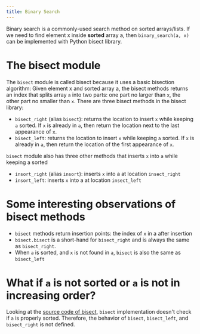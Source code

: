```yaml
---
title: Binary Search
---
```


Binary search is a commonly-used search method on sorted arrays/lists. If we need to find element x inside **sorted** array a, then `binary_search(a, x)` can be implemented with Python bisect library.

# The bisect module

The `bisect` module is called bisect because it uses a basic bisection algorithm: Given element x and sorted array a, the bisect methods returns an index that splits array `a` into two parts: one part no larger than `x`, the other part no smaller than `x`. There are three bisect methods in the bisect library:

- `bisect_right` (alias `bisect`): returns the location to insert `x` while keeping `a` sorted. If `x` is already in `a`, then return the location next to the last appearance of `x`.
- `bisect_left`: returns the location to insert `x` while keeping `a` sorted. If `x` is already in `a`, then return the location of the first appearance of `x`.

`bisect` module also has three other methods that inserts `x` into `a` while keeping a sorted

- `insort_right` (alias `insort`): inserts `x` into a at location `insect_right`
- `insort_left`: inserts `x` into a at location `insect_left`

# Some interesting observations of bisect methods

- `bisect` methods return insertion points: the index of `x` in a after insertion
- `bisect.bisect` is a short-hand for `bisect_right` and is always the same as `bisect_right`.
- When `a` is sorted, and `x` is not found in `a`, `bisect` is also the same as `bisect_left`

# What if `a` is not sorted or `a` is not in increasing order?

Looking at the [source code of bisect](https://github.com/python/cpython/blob/3.9/Lib/bisect.py), `bisect` implementation doesn't check if `a` is properly sorted. Therefore, the behavior of `bisect`, `bisect_left`, and `bisect_right` is not defined.

